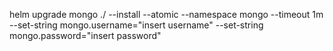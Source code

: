 helm upgrade mongo ./ --install --atomic --namespace mongo --timeout 1m --set-string mongo.username="insert username" --set-string mongo.password="insert password"